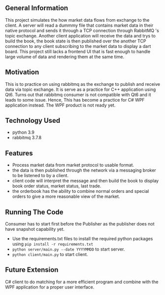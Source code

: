 ## General Information
This project simulates the how market data flows from exchange to the client. A server will read a dummmy file that contains market data in their native protocol and sends it through a TCP connection through RabbitMQ 's topic exchange. Another client application will receive the data and trys to build the book, the book state is then published over the another TCP connection to any client subscribing to the market data to display a dart board. This project still lacks a frontend UI that is fast enough to handle large volume of data and rendering them at the same time.

## Motivation
This is to practice on  using rabbitmq as the exchange to publish and receive data via topic exchange. It is serve as a practice for C++ application using Qt6. Turns out that rabbitmq consumer is not compatible with Qt6 and it leads to some issue. Hence, This has become a practice for C# WPF application instead. The WPF product is not ready yet.

## Technology Used
- python 3.9
- rabbitmq 3.7.8

## Features
- Process market data from market protocol to usable format.
- the data is then published through the network via a messaging broker to be listened to by a client.
- client code will interpret the message and then build the book to display book order status, market status, last trade.
- the orderbook has the ability to combine normal orders and special orders to give a more reasonable view of the market.

## Running The Code
Consumer has to start first before the Publisher as the publisher does not have snapshot capability yet.

- Use the requirements.txt files to install the required python packages using `pip install -r requirements.txt`
- `python server/main.py --date YYYYMMDD` to start server.
- `python client/main.py` to start client.

## Future Extension
C# client to do matching for a more efficient program and combine with the WPF application for a proper user interface.



